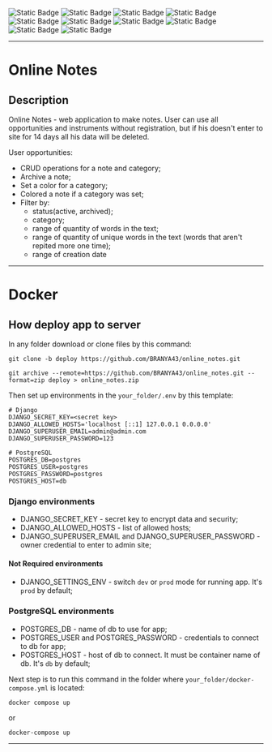 ![Static Badge](https://img.shields.io/badge/Python-%23?style=for-the-badge&logo=python&logoColor=white&labelColor=%230a0a0a&color=%233776AB)
![Static Badge](https://img.shields.io/badge/Django-%23?style=for-the-badge&logo=django&logoColor=white&labelColor=%230a0a0a&color=%23092E20)
![Static Badge](https://img.shields.io/badge/Postgres-%23?style=for-the-badge&logo=postgresql&logoColor=white&labelColor=%230a0a0a&color=%234169E1)
![Static Badge](https://img.shields.io/badge/Docker-%23?style=for-the-badge&logo=docker&logoColor=white&labelColor=%230a0a0a&color=%232496ED)
![Static Badge](https://img.shields.io/badge/%20pre%20commit-%23?style=for-the-badge&logo=pre-commit&logoColor=white&labelColor=%230a0a0a&color=%23FAB040)
![Static Badge](https://img.shields.io/badge/Ruff-%23?style=for-the-badge&logo=ruff&logoColor=white&labelColor=%230a0a0a&color=%23D7FF64)
![Static Badge](https://img.shields.io/badge/nginx-%23?style=for-the-badge&logo=nginx&logoColor=white&labelColor=%230a0a0a&color=%23009639)
![Static Badge](https://img.shields.io/badge/poetry-%23?style=for-the-badge&logo=poetry&logoColor=white&labelColor=%230a0a0a&color=%2360A5FA)
![Static Badge](https://img.shields.io/badge/gunicorn-%23?style=for-the-badge&logo=gunicorn&logoColor=white&labelColor=%230a0a0a&color=%23499848)
![Static Badge](https://img.shields.io/badge/selenium-%23?style=for-the-badge&logo=selenium&logoColor=white&labelColor=%230a0a0a&color=%2343B02A)
***
# Online Notes
## Description
Online Notes - web application to make notes. User can use all opportunities and 
instruments without registration, but if his doesn't enter to site for 14 days 
all his data will be deleted.

User opportunities:
- CRUD operations for a note and category;
- Archive a note;
- Set a color for a category;
- Colored a note if a category was set;
- Filter by:
  - status(active, archived);
  - category;
  - range of quantity of words in the text;
  - range of quantity of unique words in the text 
    (words that aren't repited more one time);
  - range of creation date

***

# Docker
## How deploy app to server
In any folder download or clone files by this command:

```commandline
git clone -b deploy https://github.com/BRANYA43/online_notes.git
```
```commandline
git archive --remote=https://github.com/BRANYA43/online_notes.git --format=zip deploy > online_notes.zip
```
Then set up environments in the `your_folder/.env` by this template:

```dotenv
# Django
DJANGO_SECRET_KEY=<secret key>
DJANGO_ALLOWED_HOSTS='localhost [::1] 127.0.0.1 0.0.0.0'
DJANGO_SUPERUSER_EMAIL=admin@admin.com
DJANGO_SUPERUSER_PASSWORD=123

# PostgreSQL
POSTGRES_DB=postgres
POSTGRES_USER=postgres
POSTGRES_PASSWORD=postgres
POSTGRES_HOST=db
```

### Django environments
- DJANGO_SECRET_KEY - secret key to encrypt data and security; 
- DJANGO_ALLOWED_HOSTS - list of allowed hosts; 
- DJANGO_SUPERUSER_EMAIL and DJANGO_SUPERUSER_PASSWORD - owner credential to
enter to admin site;
#### Not Required environments
- DJANGO_SETTINGS_ENV - switch `dev` or `prod` mode for running app. It's `prod` 
  by default;

### PostgreSQL environments
- POSTGRES_DB - name of db to use for app;
- POSTGRES_USER and POSTGRES_PASSWORD - credentials to connect to db for app;
- POSTGRES_HOST - host of db to connect. It must be container name of db. It's 
  `db` by default;

Next step is to run this command in the folder where `your_folder/docker-compose.yml` 
is located:
```commandline
docker compose up
```
or
```commandline
docker-compose up
```

***
